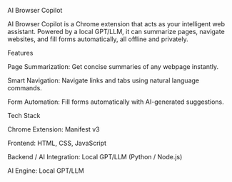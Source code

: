 AI Browser Copilot

AI Browser Copilot is a Chrome extension that acts as your intelligent web assistant. Powered by a local GPT/LLM, it can summarize pages, navigate websites, and fill forms automatically, all offline and privately.
 
Features

Page Summarization: Get concise summaries of any webpage instantly.

Smart Navigation: Navigate links and tabs using natural language commands.

Form Automation: Fill forms automatically with AI-generated suggestions.

Tech Stack

Chrome Extension: Manifest v3

Frontend: HTML, CSS, JavaScript 

Backend / AI Integration: Local GPT/LLM (Python / Node.js)

AI Engine: Local GPT/LLM 